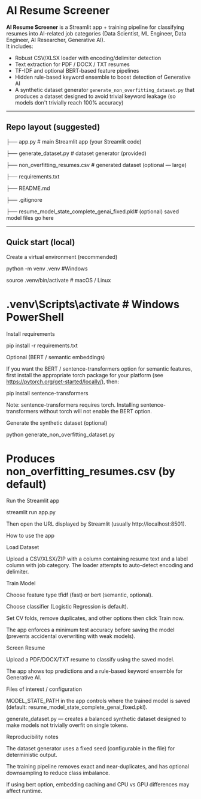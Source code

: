 # AI Resume Screener

**AI Resume Screener** is a Streamlit app + training pipeline for classifying resumes into AI-related job categories (Data Scientist, ML Engineer, Data Engineer, AI Researcher, Generative AI).  
It includes:

- Robust CSV/XLSX loader with encoding/delimiter detection
- Text extraction for PDF / DOCX / TXT resumes
- TF-IDF and optional BERT-based feature pipelines
- Hidden rule-based keyword ensemble to boost detection of Generative AI
- A synthetic dataset generator `generate_non_overfitting_dataset.py` that produces a dataset designed to avoid trivial keyword leakage (so models don't trivially reach 100% accuracy)

---

## Repo layout (suggested)


├── app.py # main Streamlit app (your Streamlit code)

├── generate_dataset.py # dataset generator (provided)

├── non_overfitting_resumes.csv # generated dataset (optional — large)

├── requirements.txt

├── README.md

├── .gitignore

├── resume_model_state_complete_genai_fixed.pkl# (optional) saved model files go here


---

## Quick start (local)

Create a virtual environment (recommended)

python -m venv .venv #Windows

source .venv/bin/activate # macOS / Linux

# .venv\Scripts\activate # Windows PowerShell

Install requirements

pip install -r requirements.txt

Optional (BERT / semantic embeddings)

If you want the BERT / sentence-transformers option for semantic features, first install the appropriate torch package for your platform (see https://pytorch.org/get-started/locally/), then:

pip install sentence-transformers

Note: sentence-transformers requires torch. Installing sentence-transformers without torch will not enable the BERT option.

Generate the synthetic dataset (optional)

python generate_non_overfitting_dataset.py

# Produces non_overfitting_resumes.csv (by default)

Run the Streamlit app

streamlit run app.py

Then open the URL displayed by Streamlit (usually http://localhost:8501).

How to use the app

Load Dataset

Upload a CSV/XLSX/ZIP with a column containing resume text and a label column with job category. The loader attempts to auto-detect encoding and delimiter.

Train Model

Choose feature type tfidf (fast) or bert (semantic, optional).

Choose classifier (Logistic Regression is default).

Set CV folds, remove duplicates, and other options then click Train now.

The app enforces a minimum test accuracy before saving the model (prevents accidental overwriting with weak models).

Screen Resume

Upload a PDF/DOCX/TXT resume to classify using the saved model.

The app shows top predictions and a rule-based keyword ensemble for Generative AI.

Files of interest / configuration

MODEL_STATE_PATH in the app controls where the trained model is saved (default: resume_model_state_complete_genai_fixed.pkl).

generate_dataset.py — creates a balanced synthetic dataset designed to make models not trivially overfit on single tokens.

Reproducibility notes

The dataset generator uses a fixed seed (configurable in the file) for deterministic output.

The training pipeline removes exact and near-duplicates, and has optional downsampling to reduce class imbalance.

If using bert option, embedding caching and CPU vs GPU differences may affect runtime.





